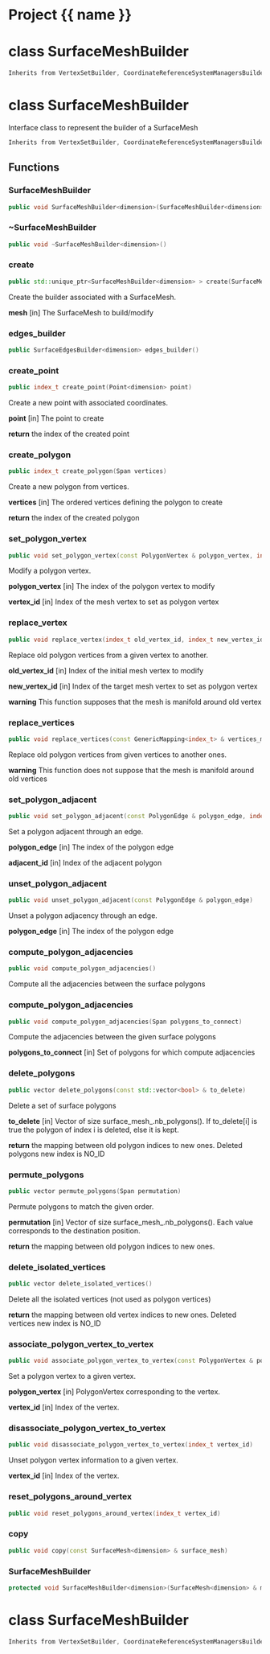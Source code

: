 <script setup>
import {useRoute} from 'vitepress'
const {path} = useRoute()
const tokens = path.split('/')
const words = tokens[2].split('-');
for (let i = 0; i < words.length; i++) {
    words[i] = words[i].charAt(0).toUpperCase() + words[i].slice(1);
    words[i] = words[i].replace('geode', 'Geode')
}
const name = words.join('-');
</script>
# Project {{ name }}

# class SurfaceMeshBuilder


```cpp
Inherits from VertexSetBuilder, CoordinateReferenceSystemManagersBuilder<2U>
```



# class SurfaceMeshBuilder


 Interface class to represent the builder of a SurfaceMesh



```cpp
Inherits from VertexSetBuilder, CoordinateReferenceSystemManagersBuilder<dimension>
```



## Functions

### SurfaceMeshBuilder

```cpp
public void SurfaceMeshBuilder<dimension>(SurfaceMeshBuilder<dimension> && )
```


### ~SurfaceMeshBuilder

```cpp
public void ~SurfaceMeshBuilder<dimension>()
```


### create

```cpp
public std::unique_ptr<SurfaceMeshBuilder<dimension> > create(SurfaceMesh<dimension> & mesh)
```


 Create the builder associated with a SurfaceMesh.

**mesh** [in] The SurfaceMesh to build/modify

### edges_builder

```cpp
public SurfaceEdgesBuilder<dimension> edges_builder()
```


### create_point

```cpp
public index_t create_point(Point<dimension> point)
```


 Create a new point with associated coordinates.

**point** [in] The point to create

**return** the index of the created point

### create_polygon

```cpp
public index_t create_polygon(Span vertices)
```


 Create a new polygon from vertices.

**vertices** [in] The ordered vertices defining the polygon to create

**return** the index of the created polygon

### set_polygon_vertex

```cpp
public void set_polygon_vertex(const PolygonVertex & polygon_vertex, index_t vertex_id)
```


 Modify a polygon vertex.

**polygon_vertex** [in] The index of the polygon vertex to modify

**vertex_id** [in] Index of the mesh vertex to set as polygon vertex

### replace_vertex

```cpp
public void replace_vertex(index_t old_vertex_id, index_t new_vertex_id)
```


 Replace old polygon vertices from a given vertex to another.

**old_vertex_id** [in] Index of the initial mesh vertex to modify

**new_vertex_id** [in] Index of the target mesh vertex to set as polygon vertex

**warning** This function supposes that the mesh is manifold around old vertex

### replace_vertices

```cpp
public void replace_vertices(const GenericMapping<index_t> & vertices_mapping)
```


 Replace old polygon vertices from given vertices to another ones.

**warning** This function does not suppose that the mesh is manifold around old vertices

### set_polygon_adjacent

```cpp
public void set_polygon_adjacent(const PolygonEdge & polygon_edge, index_t adjacent_id)
```


 Set a polygon adjacent through an edge.

**polygon_edge** [in] The index of the polygon edge

**adjacent_id** [in] Index of the adjacent polygon

### unset_polygon_adjacent

```cpp
public void unset_polygon_adjacent(const PolygonEdge & polygon_edge)
```


 Unset a polygon adjacency through an edge.

**polygon_edge** [in] The index of the polygon edge

### compute_polygon_adjacencies

```cpp
public void compute_polygon_adjacencies()
```


 Compute all the adjacencies between the surface polygons

### compute_polygon_adjacencies

```cpp
public void compute_polygon_adjacencies(Span polygons_to_connect)
```


 Compute the adjacencies between the given surface polygons

**polygons_to_connect** [in] Set of polygons for which compute adjacencies

### delete_polygons

```cpp
public vector delete_polygons(const std::vector<bool> & to_delete)
```


 Delete a set of surface polygons

**to_delete** [in] Vector of size surface_mesh_.nb_polygons(). If to_delete[i] is true the polygon of index i is deleted, else it is kept.

**return** the mapping between old polygon indices to new ones. Deleted polygons new index is NO_ID

### permute_polygons

```cpp
public vector permute_polygons(Span permutation)
```


 Permute polygons to match the given order.

**permutation** [in] Vector of size surface_mesh_.nb_polygons(). Each value corresponds to the destination position.

**return** the mapping between old polygon indices to new ones.

### delete_isolated_vertices

```cpp
public vector delete_isolated_vertices()
```


 Delete all the isolated vertices (not used as polygon vertices)

**return** the mapping between old vertex indices to new ones. Deleted vertices new index is NO_ID

### associate_polygon_vertex_to_vertex

```cpp
public void associate_polygon_vertex_to_vertex(const PolygonVertex & polygon_vertex, index_t vertex_id)
```


 Set a polygon vertex to a given vertex.

**polygon_vertex** [in] PolygonVertex corresponding to the vertex.

**vertex_id** [in] Index of the vertex.

### disassociate_polygon_vertex_to_vertex

```cpp
public void disassociate_polygon_vertex_to_vertex(index_t vertex_id)
```


Unset polygon vertex information to a given vertex.

**vertex_id** [in] Index of the vertex.

### reset_polygons_around_vertex

```cpp
public void reset_polygons_around_vertex(index_t vertex_id)
```


### copy

```cpp
public void copy(const SurfaceMesh<dimension> & surface_mesh)
```


### SurfaceMeshBuilder

```cpp
protected void SurfaceMeshBuilder<dimension>(SurfaceMesh<dimension> & mesh)
```




# class SurfaceMeshBuilder


```cpp
Inherits from VertexSetBuilder, CoordinateReferenceSystemManagersBuilder<3U>
```



